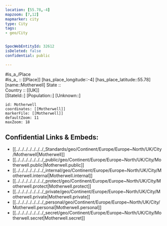 ```yaml
---
location: [55.78,-4] 
mapzoom: [7,12] 
mapmarker: city 
type: City
tags:
- geo/City


SpocWebEntityId: 32612
isDeleted: false
confidential: public

---
```

#is_a_/Place  
#is_a_ :: [[Place]] 
[has_place_longitude::-4] 
[has_place_latitude::55.78] 
[name::Motherwell] 
State ::  
Country :: [[UK]]  
[StateId::] 
[Population::] 
[Unknown::] 


```leaflet
id: Motherwell
coordinates: [[Motherwell]] 
markerFile: [[Motherwell]] 
defaultZoom: 11 
maxZoom: 18
```


## Confidential Links & Embeds: 
- [[../../../../../../../_Standards/geo/Continent/Europe/Europe~North/UK/City/Motherwell|Motherwell]] 
- [[../../../../../../../_public/geo/Continent/Europe/Europe~North/UK/City/Motherwell.public|Motherwell.public]] 
- [[../../../../../../../_internal/geo/Continent/Europe/Europe~North/UK/City/Motherwell.internal|Motherwell.internal]] 
- [[../../../../../../../_protect/geo/Continent/Europe/Europe~North/UK/City/Motherwell.protect|Motherwell.protect]] 
- [[../../../../../../../_private/geo/Continent/Europe/Europe~North/UK/City/Motherwell.private|Motherwell.private]] 
- [[../../../../../../../_personal/geo/Continent/Europe/Europe~North/UK/City/Motherwell.personal|Motherwell.personal]] 
- [[../../../../../../../_secret/geo/Continent/Europe/Europe~North/UK/City/Motherwell.secret|Motherwell.secret]] 
